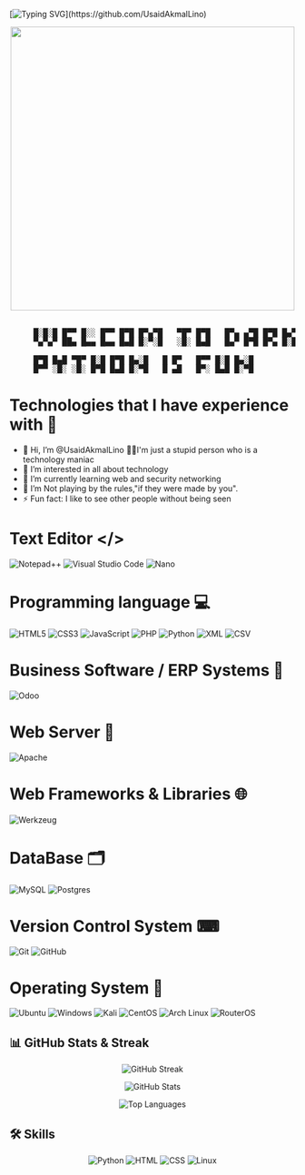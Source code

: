 [![Typing SVG](https://readme-typing-svg.herokuapp.com/?font=Monaco&color=ffffff&size=45&center=true&vCenter=true&width=1000&lines=Hallo+!+Welcome+to+My+Room;My+name+is+Circuitz+aka+Akmal+!)](https://github.com/UsaidAkmalLino)

<div align="center">
  <img src="https://media.tenor.com/zzntm2_9B3gAAAAC/hacker.gif width="999"  height="500" ">
</div>
<br>

<pre>
     █░█░█ █▀▀ █░░ █▀▀ █▀█ █▀▄▀█   ▀█▀ █▀█   █▀▄ ▄▀█ █▀█ █▄▀   █▀█ █▀█ █▀█ █▀▄▀█   █▀ █▀█ █▀▀ █ █▀▀ ▀█▀ █▄█
     ▀▄▀▄▀ ██▄ █▄▄ █▄▄ █▄█ █░▀░█   ░█░ █▄█   █▄▀ █▀█ █▀▄ █░█   █▀▄ █▄█ █▄█ █░▀░█   ▄█ █▄█ █▄▄ █ ██▄ ░█░ ░█░
    
     █▀█ █▄█ ▀█▀ █░█ █▀█ █▄░█   █ █▀   █▀▀ █░█ █▄░█
     █▀▀ ░█░ ░█░ █▀█ █▄█ █░▀█   █ ▄█   █▀░ █▄█ █░▀█
</pre>


# Technologies that I have experience with 🚀

- 👋 Hi, I’m @UsaidAkmalLino 👨‍💻I'm just a stupid person who is a technology maniac
- 👀 I’m interested in all about technology
- 🌱 I’m currently learning web and security networking
- 👾 I’m Not playing by the rules,"if they were made by you".
- ⚡ Fun fact: I like to see other people without being seen

# Text Editor </>
![Notepad++](https://img.shields.io/badge/Notepad++-90E59A.svg?style=for-the-badge&logo=notepad%2b%2b&logoColor=black)
![Visual Studio Code](https://img.shields.io/badge/Visual%20Studio%20Code-0078d7.svg?style=for-the-badge&logo=visual-studio-code&logoColor=white)
![Nano](https://img.shields.io/badge/Nano-%2311AB00.svg?style=for-the-badge&logo=gnu-nano&logoColor=white)

# Programming language 💻
![HTML5](https://img.shields.io/badge/html5-%23E34F26.svg?style=for-the-badge&logo=html5&logoColor=white)
![CSS3](https://img.shields.io/badge/css3-%231572B6.svg?style=for-the-badge&logo=css3&logoColor=white)
![JavaScript](https://img.shields.io/badge/javascript-%23323330.svg?style=for-the-badge&logo=javascript&logoColor=%23F7DF1E)
![PHP](https://img.shields.io/badge/php-%23777BB4.svg?style=for-the-badge&logo=php&logoColor=white)
![Python](https://img.shields.io/badge/python-3670A0?style=for-the-badge&logo=python&logoColor=ffdd54)
![XML](https://img.shields.io/badge/XML-%23005C0F.svg?style=for-the-badge&logo=xml&logoColor=white)
![CSV](https://img.shields.io/badge/CSV-%23239120.svg?style=for-the-badge&logo=csv&logoColor=white)

# Business Software / ERP Systems 💼
![Odoo](https://img.shields.io/badge/Odoo-714B67?style=for-the-badge&logo=odoo&logoColor=white)

# Web Server 📡
![Apache](https://img.shields.io/badge/apache-%23D42029.svg?style=for-the-badge&logo=apache&logoColor=white)

# Web Frameworks & Libraries 🌐
![Werkzeug](https://img.shields.io/badge/Werkzeug-000000?style=for-the-badge&logo=python&logoColor=white)

# DataBase 🗂️
![MySQL](https://img.shields.io/badge/mysql-%2300f.svg?style=for-the-badge&logo=mysql&logoColor=white)
![Postgres](https://img.shields.io/badge/postgres-%23316192.svg?style=for-the-badge&logo=postgresql&logoColor=white)

# Version Control System ⌨
![Git](https://img.shields.io/badge/git-%23F05033.svg?style=for-the-badge&logo=git&logoColor=white)
![GitHub](https://img.shields.io/badge/github-%23121011.svg?style=for-the-badge&logo=github&logoColor=white)

# Operating System 💽
![Ubuntu](https://img.shields.io/badge/Ubuntu-E95420?style=for-the-badge&logo=ubuntu&logoColor=white)
![Windows](https://img.shields.io/badge/Windows-0078D6?style=for-the-badge&logo=windows&logoColor=white)
![Kali](https://img.shields.io/badge/Kali-268BEE?style=for-the-badge&logo=kalilinux&logoColor=white)
![CentOS](https://img.shields.io/badge/CentOS-262577?style=for-the-badge&logo=CentOS&logoColor=white)
![Arch Linux](https://img.shields.io/badge/Arch%20Linux-1793D1?style=for-the-badge&logo=arch-linux&logoColor=white)
![RouterOS](https://img.shields.io/badge/RouterOS-D9252F?style=for-the-badge&logo=mikrotik&logoColor=white)

## 📊 GitHub Stats & Streak
<p align="center">
  <img src="https://github-readme-streak-stats.herokuapp.com/?user=UsaidAkmalLino&theme=radical" alt="GitHub Streak" />
</p>
<p align="center">
  <img src="https://github-readme-stats.vercel.app/api?username=UsaidAkmalLino&show_icons=true&theme=radical" alt="GitHub Stats" />
</p>
<p align="center">
  <img src="https://github-readme-stats.vercel.app/api/top-langs/?username=UsaidAkmalLino&layout=compact&theme=radical&langs_count=8&custom_title=Top%20Languages&hide=java&card_width=445" alt="Top Languages" />
</p>

## 🛠️ Skills
<p align="center">
  <img src="https://img.shields.io/badge/Python-Advanced-green?style=for-the-badge&logo=python" alt="Python" />
  <img src="https://img.shields.io/badge/HTML-Intermediate-orange?style=for-the-badge&logo=html5" alt="HTML" />
  <img src="https://img.shields.io/badge/CSS-Intermediate-blue?style=for-the-badge&logo=css3" alt="CSS" />
  <img src="https://img.shields.io/badge/Linux-Intermediate-yellow?style=for-the-badge&logo=linux" alt="Linux" />
</p>



<!---
UsaidAkmalLinoRabbanni/UsaidAkmalLinoRabbanni is a ✨ special ✨ repository because its `README.md` (this file) appears on your GitHub profile.
You can click the Preview link to take a look at your changes.
--->
